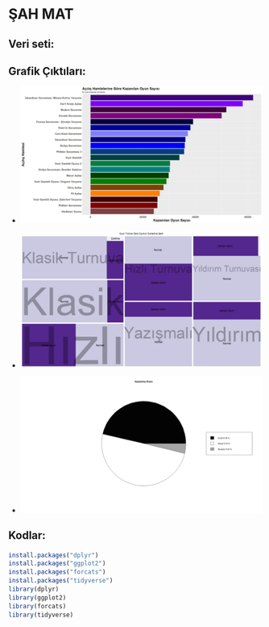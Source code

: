 # ŞAH MAT

Veri seti:
--

Grafik Çıktıları:
--
- ![alt text](https://github.com/huseyinkayar/Veri_Gorsellestirme_Final_Odevi/blob/main/Graphics/Opening%20Win%20Rate.jpeg?raw=true)

- ![alt text](https://github.com/huseyinkayar/Veri_Gorsellestirme_Final_Odevi/blob/main/Graphics/Termination-Style.jpeg?raw=true)

- ![alt text](https://github.com/huseyinkayar/Veri_Gorsellestirme_Final_Odevi/blob/main/Graphics/White-Black%20Winning%20Rate.jpeg?raw=true)

Kodlar:
--
```r
install.packages("dplyr")
install.packages("ggplot2")
install.packages("forcats")
install.packages("tidyverse")
library(dplyr)
library(ggplot2)
library(forcats)
library(tidyverse)
```
